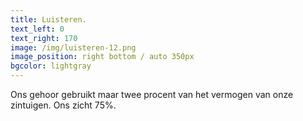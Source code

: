 ```yaml
---
title: Luisteren.
text_left: 0
text_right: 170
image: /img/luisteren-12.png
image_position: right bottom / auto 350px
bgcolor: lightgray
---
```


Ons gehoor gebruikt maar twee procent van het vermogen van onze zintuigen. Ons zicht 75%.